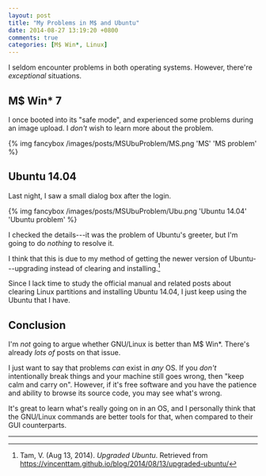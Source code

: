 ```yaml
---
layout: post
title: "My Problems in M$ and Ubuntu"
date: 2014-08-27 13:19:20 +0800
comments: true
categories: [M$ Win*, Linux]
---
```


I seldom encounter problems in both operating systems.  However,
there're *exceptional* situations.

M\$ Win\* 7
---

I once booted into its "safe mode", and experienced some problems
during an image upload.  I *don't* wish to learn more about the
problem.

{% img fancybox /images/posts/MSUbuProblem/MS.png 'MS' 'MS problem' %}

Ubuntu 14.04
---

Last night, I saw a small dialog box after the login.

{% img fancybox /images/posts/MSUbuProblem/Ubu.png 'Ubuntu 14.04' 'Ubuntu problem' %}

I checked the details---it was the problem of Ubuntu's greeter, but
I'm going to do *nothing* to resolve it.

I think that this is due to my method of getting the newer version of
Ubuntu---upgrading instead of clearing and installing.[^UpUb]

Since I lack time to study the official manual and related posts about
clearing Linux partitions and installing Ubuntu 14.04, I just keep
using the Ubuntu that I have.

Conclusion
---

I'm *not* going to argue whether GNU/Linux is better than M\$ Win\*.
There's already *lots of* posts on that issue.

I just want to say that problems *can* exist in *any* OS.  If you
*don't* intentionally break things and your machine still goes wrong,
then "keep calm and carry on".  However, if it's free software and you
have the patience and ability to browse its source code, you may see
what's wrong.

It's great to learn what's really going on in an OS, and I personally
think that the GNU/Linux commands are better tools for that, when
compared to their GUI counterparts.

---
[^UpUb]:
    Tam, V.  (Aug 13, 2014).  *Upgraded Ubuntu*.  Retrieved from
    <https://vincenttam.github.io/blog/2014/08/13/upgraded-ubuntu/>
